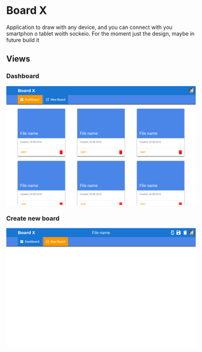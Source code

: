 # Board X

Application to draw with any device, and you can connect with you smartphon o tablet woith sockeio.
For the moment just the design, maybe in future build it

## Views 

### Dashboard
![Dashboard](https://github.com/jalmx/Board-X/raw/master/desing/views/Dashboard.png)

### Create new board
![New_board](https://github.com/jalmx/Board-X/raw/master/desing/views/New_board.png)
